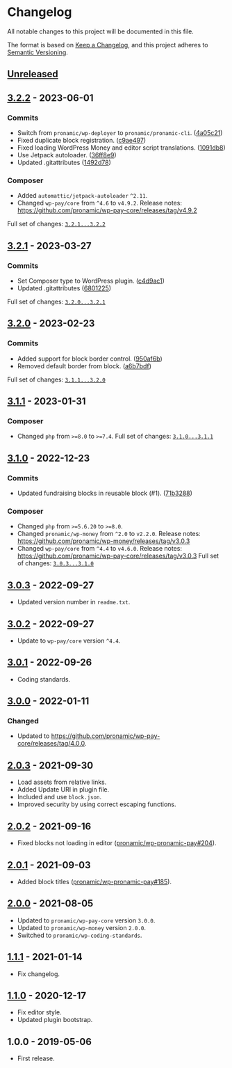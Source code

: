 # Changelog
All notable changes to this project will be documented in this file.

The format is based on [Keep a Changelog](https://keepachangelog.com/en/1.0.0/),
and this project adheres to [Semantic Versioning](https://semver.org/spec/v2.0.0.html).

## [Unreleased][unreleased]

## [3.2.2] - 2023-06-01

### Commits

- Switch from `pronamic/wp-deployer` to `pronamic/pronamic-cli`. ([4a05c21](https://github.com/pronamic/wp-pronamic-pay-fundraising/commit/4a05c21240156f76017f09ca7ff79e3eb86afeb7))
- Fixed duplicate block registration. ([c9ae497](https://github.com/pronamic/wp-pronamic-pay-fundraising/commit/c9ae497b6107625efbbe1f62a6f7ec370230571d))
- Fixed loading WordPress Money and editor script translations. ([1091db8](https://github.com/pronamic/wp-pronamic-pay-fundraising/commit/1091db822118d655fcd8c2cf3377d2f99a192c19))
- Use Jetpack autoloader. ([36ff8e9](https://github.com/pronamic/wp-pronamic-pay-fundraising/commit/36ff8e970f16d41658943b3661d5cd1d6ef354e8))
- Updated .gitattributes ([1492d78](https://github.com/pronamic/wp-pronamic-pay-fundraising/commit/1492d78681b3ef9b4a8fa79af2302b4c619d36b1))

### Composer

- Added `automattic/jetpack-autoloader` `^2.11`.
- Changed `wp-pay/core` from `^4.6` to `v4.9.2`.
	Release notes: https://github.com/pronamic/wp-pay-core/releases/tag/v4.9.2

Full set of changes: [`3.2.1...3.2.2`][3.2.2]

[3.2.2]: https://github.com/pronamic/wp-pronamic-pay-fundraising/compare/v3.2.1...v3.2.2

## [3.2.1] - 2023-03-27

### Commits

- Set Composer type to WordPress plugin. ([c4d9ac1](https://github.com/pronamic/wp-pronamic-pay-fundraising/commit/c4d9ac112cd844812880852b2c0a199a52648aca))
- Updated .gitattributes ([6801225](https://github.com/pronamic/wp-pronamic-pay-fundraising/commit/6801225e251217892b64d789d30b0ab431c7c4b0))

Full set of changes: [`3.2.0...3.2.1`][3.2.1]

[3.2.1]: https://github.com/pronamic/wp-pronamic-pay-fundraising/compare/v3.2.0...v3.2.1

## [3.2.0] - 2023-02-23

### Commits

- Added support for block border control. ([950af6b](https://github.com/wp-pay/fundraising/commit/950af6b120ea111c7ef9c5f493cfec81e96dbf5b))
- Removed default border from block. ([a6b7bdf](https://github.com/wp-pay/fundraising/commit/a6b7bdfd831dff4c771159eee071b131c3f6a9b1))

Full set of changes: [`3.1.1...3.2.0`][3.2.0]

[3.2.0]: https://github.com/wp-pay/fundraising/compare/v3.1.1...v3.2.0

## [3.1.1] - 2023-01-31
### Composer

- Changed `php` from `>=8.0` to `>=7.4`.
Full set of changes: [`3.1.0...3.1.1`][3.1.1]

[3.1.1]: https://github.com/pronamic/wp-pronamic-pay-fundraising/compare/v3.1.0...v3.1.1

## [3.1.0] - 2022-12-23

### Commits

- Updated fundraising blocks in reusable block (#1). ([71b3288](https://github.com/pronamic/wp-pronamic-pay-fundraising/commit/71b3288967537cc347d6246334e669969a8b0f82))

### Composer

- Changed `php` from `>=5.6.20` to `>=8.0`.
- Changed `pronamic/wp-money` from `^2.0` to `v2.2.0`.
	Release notes: https://github.com/pronamic/wp-money/releases/tag/v3.0.3
- Changed `wp-pay/core` from `^4.4` to `v4.6.0`.
	Release notes: https://github.com/pronamic/wp-pay-core/releases/tag/v3.0.3
Full set of changes: [`3.0.3...3.1.0`][3.1.0]

[3.1.0]: https://github.com/pronamic/wp-pronamic-pay-fundraising/compare/v3.0.3...v3.1.0

## [3.0.3] - 2022-09-27
- Updated version number in `readme.txt`.

## [3.0.2] - 2022-09-27
- Update to `wp-pay/core` version `^4.4`.

## [3.0.1] - 2022-09-26
- Coding standards.

## [3.0.0] - 2022-01-11
### Changed
- Updated to https://github.com/pronamic/wp-pay-core/releases/tag/4.0.0.

## [2.0.3] - 2021-09-30
- Load assets from relative links.
- Added Update URI in plugin file.
- Included and use `block.json`.
- Improved security by using correct escaping functions.

## [2.0.2] - 2021-09-16
- Fixed blocks not loading in editor ([pronamic/wp-pronamic-pay#204](https://github.com/pronamic/wp-pronamic-pay/issues/204)).

## [2.0.1] - 2021-09-03
- Added block titles ([pronamic/wp-pronamic-pay#185](https://github.com/pronamic/wp-pronamic-pay/issues/185)).

## [2.0.0] - 2021-08-05
- Updated to `pronamic/wp-pay-core` version `3.0.0`.
- Updated to `pronamic/wp-money` version `2.0.0`.
- Switched to `pronamic/wp-coding-standards`.

## [1.1.1] - 2021-01-14
- Fix changelog.

## [1.1.0][1.1.0] - 2020-12-17
- Fix editor style.
- Updated plugin bootstrap.

## 1.0.0 - 2019-05-06
- First release.

[unreleased]: https://github.com/wp-pay/fundraising/compare/3.0.3...HEAD
[3.0.3]: https://github.com/pronamic/wp-pronamic-pay-fundraising/compare/3.0.2...3.0.3
[3.0.2]: https://github.com/pronamic/wp-pronamic-pay-fundraising/compare/3.0.1...3.0.2
[3.0.1]: https://github.com/pronamic/wp-pronamic-pay-fundraising/compare/3.0.0...3.0.1
[3.0.0]: https://github.com/pronamic/wp-pronamic-pay-fundraising/compare/2.0.3...3.0.0
[2.0.3]: https://github.com/pronamic/wp-pronamic-pay-fundraising/compare/2.0.2...2.0.3
[2.0.2]: https://github.com/pronamic/wp-pronamic-pay-fundraising/compare/2.0.1...2.0.2
[2.0.1]: https://github.com/pronamic/wp-pronamic-pay-fundraising/compare/2.0.0...2.0.1
[2.0.0]: https://github.com/pronamic/wp-pronamic-pay-fundraising/compare/1.1.1...2.0.0
[1.1.1]: https://github.com/pronamic/wp-pronamic-pay-fundraising/compare/1.1.0...1.1.1
[1.1.0]: https://github.com/pronamic/wp-pronamic-pay-fundraising/compare/1.0.0...1.1.0
